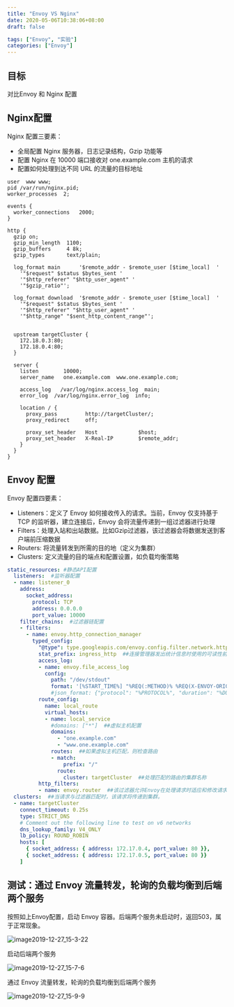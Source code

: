 ```yaml
---
title: "Envoy VS Nginx"
date: 2020-05-06T10:38:06+08:00
draft: false

tags: ["Envoy", "实验"]
categories: ["Envoy"]
---
```


## 目标

对比Envoy 和 Nginx 配置

## Nginx配置

Nginx 配置三要素：

- 全局配置 Nginx 服务器，日志记录结构，Gzip 功能等
- 配置 Nginx 在 10000 端口接收对 one.example.com 主机的请求
- 配置如何处理到达不同 URL 的流量的目标地址

```nginx
user  www www;
pid /var/run/nginx.pid;
worker_processes  2;
 
events {
  worker_connections   2000;
}
 
http {
  gzip on;
  gzip_min_length  1100;
  gzip_buffers     4 8k;
  gzip_types       text/plain;
 
  log_format main      '$remote_addr - $remote_user [$time_local]  '
    '"$request" $status $bytes_sent '
    '"$http_referer" "$http_user_agent" '
    '"$gzip_ratio"';
 
  log_format download  '$remote_addr - $remote_user [$time_local]  '
    '"$request" $status $bytes_sent '
    '"$http_referer" "$http_user_agent" '
    '"$http_range" "$sent_http_content_range"';
 
 
  upstream targetCluster {
    172.18.0.3:80;
    172.18.0.4:80;
  }
 
  server {
    listen        10000;
    server_name   one.example.com  www.one.example.com;
 
    access_log   /var/log/nginx.access_log  main;
    error_log  /var/log/nginx.error_log  info;
 
    location / {
      proxy_pass         http://targetCluster/;
      proxy_redirect     off;
 
      proxy_set_header   Host             $host;
      proxy_set_header   X-Real-IP        $remote_addr;
    }
  }
}
```

## Envoy 配置

Envoy 配置四要素：

- Listeners：定义了 Envoy 如何接收传入的请求。当前，Envoy 仅支持基于 TCP 的监听器，建立连接后，Envoy 会将流量传递到一组过滤器进行处理
- Filters：处理入站和出站数据。比如Gzip过滤器，该过滤器会将数据发送到客户端前压缩数据
- Routers: 将流量转发到所需的目的地（定义为集群）
- Clusters: 定义流量的目的端点和配置设置，如负载均衡策略

```yaml
static_resources: #静态API配置
  listeners:  #监听器配置
  - name: listener_0
    address:
      socket_address:
        protocol: TCP
        address: 0.0.0.0
        port_value: 10000
    filter_chains:  #过滤器链配置
    - filters:
      - name: envoy.http_connection_manager
        typed_config:
          "@type": type.googleapis.com/envoy.config.filter.network.http_connection_manager.v2.HttpConnectionManager
          stat_prefix: ingress_http  ##连接管理器发出统计信息时使用的可读性前缀
          access_log:
          - name: envoy.file_access_log
            config:
              path: "/dev/stdout"
              format: '[%START_TIME%] "%REQ(:METHOD)% %REQ(X-ENVOY-ORIGINAL-PATH?:PATH)% %PROTOCOL%" %RESPONSE_CODE% %RESP(X-ENVOY-UPSTREAM-SERVICE-TIME)% "%REQ(X-REQUEST-ID)%" "%REQ(:AUTHORITY)%" "%UPSTREAM_HOST%"\n'
              #json_format: {"protocol": "%PROTOCOL%", "duration": "%DURATION%", "request_method": "%REQ(:METHOD)%"}
          route_config:
            name: local_route
            virtual_hosts:
            - name: local_service
              #domains: ["*"]  ##虚拟主机配置
              domains:
                - "one.example.com"
                - "www.one.example.com"
              routes:  ##如果虚拟主机匹配，则检查路由
              - match:
                  prefix: "/"
                route:
                  cluster: targetCluster  ##处理匹配的路由的集群名称
          http_filters:
          - name: envoy.router  ##该过滤器允许Envoy在处理请求时适应和修改请求
  clusters:  ##当请求与过滤器匹配时，该请求将传递到集群。
  - name: targetCluster
    connect_timeout: 0.25s
    type: STRICT_DNS
    # Comment out the following line to test on v6 networks
    dns_lookup_family: V4_ONLY
    lb_policy: ROUND_ROBIN
    hosts: [
      { socket_address: { address: 172.17.0.4, port_value: 80 }},
      { socket_address: { address: 172.17.0.5, port_value: 80 }}
    ]
```

## 测试：通过 Envoy 流量转发，轮询的负载均衡到后端两个服务

按照如上Envoy配置，启动 Envoy 容器。后端两个服务未启动时，返回503，属于正常现象。

![image2019-12-27_15-3-22](https://cdn.jsdelivr.net/gh/garroshh/figurebed/img/image2019-12-27_15-3-22.png)

启动后端两个服务

![image2019-12-27_15-7-6](https://cdn.jsdelivr.net/gh/garroshh/figurebed/img/image2019-12-27_15-7-6.png)

通过 Envoy 流量转发，轮询的负载均衡到后端两个服务

![image2019-12-27_15-9-9](https://cdn.jsdelivr.net/gh/garroshh/figurebed/img/image2019-12-27_15-9-9.png)
